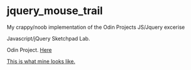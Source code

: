 jquery_mouse_trail
==================

My crappy/noob implementation of the Odin Projects JS/Jquery excerise

Javascript/jQuery Sketchpad Lab.

Odin Project. <a href="http://www.theodinproject.com/courses/web-development-101/lessons/javascript-and-jquery">Here</a>

<a href="http://htmlpreview.github.io/?https://github.com/smugfox/jquery_mouse_trail/blob/master/index.html">This is what mine looks like.</a> 
